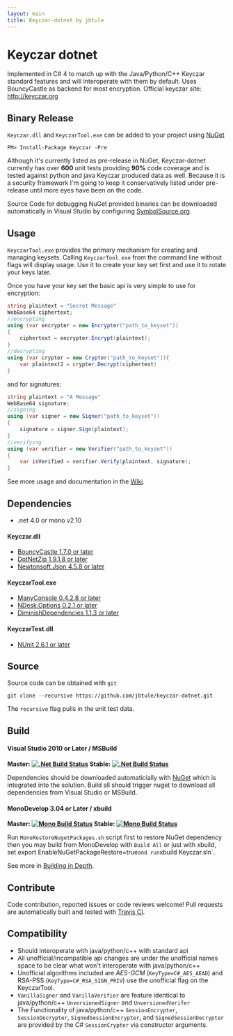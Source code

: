 ```yaml
---
layout: main
title: Keyczar-dotnet by jbtule
---
```


# Keyczar dotnet #
Implemented in C# 4 to match up with the Java/Python/C++ Keyczar standard features and will interoperate with them by default. Uses BouncyCastle as backend for most encryption. Official keyczar site: http://keyczar.org

## Binary Release ##
`Keyczar.dll` and `KeyczarTool.exe` can be added to your project using [NuGet](http://nuget.org/packages/Keyczar)

```
PM> Install-Package Keyczar -Pre
```

Although it's currently listed as pre-release in NuGet, Keyczar-dotnet currently has over **600** unit tests providing **90%** code coverage and is tested against python and java Keyczar produced data as well. Because it is a security framework I'm going to keep it conservatively listed under pre-release until more eyes have been on the code.

Source Code for debugging NuGet provided binaries can be downloaded automatically in Visual Studio by configuring [SymbolSource.org](http://www.symbolsource.org/Public/Home/VisualStudio).

## Usage ##

`KeyczarTool.exe` provides the primary mechanism for creating and managing keysets. Calling `KeyczarTool.exe` from the command line without flags will display usage. Use it to create your key set first and use it to rotate your keys later.

Once you have your key set the basic api is very simple to use for encryption:

```csharp
string plaintext = "Secret Message"
WebBase64 ciphertext;
//encrypting
using (var encrypter = new Encrypter("path_to_keyset"))
{
    ciphertext = encrypter.Encrypt(plaintext);
}
//decrypting
using (var crypter = new Crypter("path_to_keyset")){
    var plaintext2 = crypter.Decrypt(ciphertext)
}
```
and for signatures:

```csharp
string plaintext = "A Message"
WebBase64 signature;
//signing
using (var signer = new Signer("path_to_keyset"))
{
    signature = signer.Sign(plaintext);
}
//verifying
using (var verifier = new Verifier("path_to_keyset"))
{
    var isVerified = verifier.Verify(plaintext, signature);
}
```

See more usage and documentation in the [Wiki](http://github.com/jbtule/keyczar-dotnet/wiki).

## Dependencies ##

 - .net 4.0 or mono v2.10

#### Keyczar.dll ####

 - [BouncyCastle 1.7.0 or later](http://www.bouncycastle.org/csharp/)
 - [DotNetZip 1.9.1.8 or later](http://dotnetzip.codeplex.com/)
 - [Newtonsoft.Json 4.5.8 or later](http://json.codeplex.com/)

#### KeyczarTool.exe ####

 - [ManyConsole 0.4.2.8 or later](https://github.com/fschwiet/ManyConsole)
 - [NDesk.Options 0.2.1 or later](http://www.ndesk.org/Options)
 - [DiminishDependencies 1.1.3 or later](https://github.com/jbtule/diminish-dependencies)

#### KeyczarTest.dll ####

 - [NUnit 2.6.1 or later](http://www.nunit.org/)

## Source ##

Source code can be obtained with `git`

```
git clone --recursive https://github.com/jbtule/keyczar-dotnet.git
```

The `recursive` flag pulls in the unit test data.

## Build ##

#### Visual Studio 2010 or Later / MSBuild ####
**Master: [![.Net Build Status][1]][2] Stable: [![.Net Build Status][5]][6]**

Dependencies should be downloaded automaticially with [NuGet](http://nuget.org) which is integrated into the solution. Build all should trigger nuget to download all dependencies from Visual Studio or MSBuild. 

#### MonoDevelop 3.04 or Later / xbuild ####
**Master: [![ Mono Build Status][3]][4] Stable: [![ Mono Build Status][7]][8]**

Run `MonoRestoreNugetPackages.sh` script first to restore NuGet dependency then you may build from MonoDevelop with `Build All` or  just with xbuild, set export EnableNuGetPackageRestore=true` and run `xbuild Keyczar.sln`.

[1]:http://teamcity.codebetter.com/app/rest/builds/buildType:\(id:bt922\)/statusIcon
[2]:http://teamcity.codebetter.com/viewLog.html?buildTypeId=bt922&buildId=lastFinished&guest=1
[3]:https://travis-ci.org/jbtule/keyczar-dotnet.png?branch=master
[4]:https://travis-ci.org/jbtule/keyczar-dotnet
[5]:http://teamcity.codebetter.com/app/rest/builds/buildType:\(id:bt933\)/statusIcon
[6]:http://teamcity.codebetter.com/viewLog.html?buildTypeId=bt933&buildId=lastFinished&guest=1
[7]:https://travis-ci.org/jbtule/keyczar-dotnet.png?branch=stable
[8]:https://travis-ci.org/jbtule/keyczar-dotnet

See more in [Building in Depth](http://github.com/jbtule/keyczar-dotnet/wiki/Building-or-Testing-Keyczar-dotnet-in-Depth).

## Contribute ##

Code contribution, reported issues or code reviews welcome! Pull requests are automatically built and tested with [Travis CI](https://travis-ci.org/jbtule/keyczar-dotnet).

## Compatibility ##

 - Should interoperate with java/python/c++ with standard api
 - All unofficial/incompatible api changes are under the unofficial names space to be clear what won't interoperate with java/python/c++
 - Unofficial algorithms included are *AES-GCM* (`KeyType=C#_AES_AEAD`) and RSA-PSS (`KeyType=C#_RSA_SIGN_PRIV`) use the unofficial flag on the KeyczarTool.
 - `VanillaSigner` and `VanillaVerifier` are feature identical to java/python/c++ `UnversionedSigner` and `UnversionedVerifer`
 - The Functionality of java/python/c++ `SessionEncrypter`, `SessionDecrypter`, `SignedSessionEncrypter`, and `SignedSessionDecrypter` are provided by the C# `SessionCrypter` via constructor arguments.
